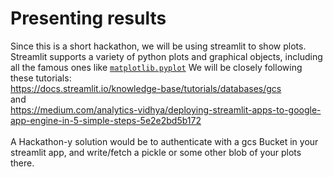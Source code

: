 # Presenting results

Since this is a short hackathon, we will be using streamlit to show plots. Streamlit supports a variety of python plots and graphical objects, including all the famous ones like [`matplotlib.pyplot`](https://docs.streamlit.io/library/api-reference/charts/st.pyplot)
 We will be closely following these tutorials:<br>
 https://docs.streamlit.io/knowledge-base/tutorials/databases/gcs <br>
 and<br>
 https://medium.com/analytics-vidhya/deploying-streamlit-apps-to-google-app-engine-in-5-simple-steps-5e2e2bd5b172
 <br>
 <br>
 A Hackathon-y solution would be to authenticate with a gcs Bucket in your streamlit app, and write/fetch a pickle or some other blob of your plots there.